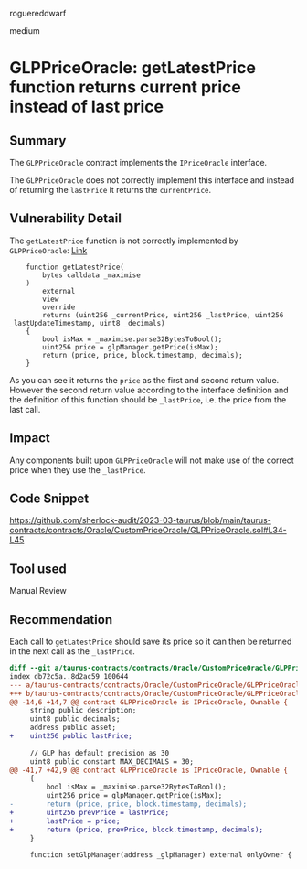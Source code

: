 roguereddwarf

medium

# GLPPriceOracle: getLatestPrice function returns current price instead of last price

## Summary
The `GLPPriceOracle` contract implements the `IPriceOracle` interface.

The `GLPPriceOracle` does not correctly implement this interface and instead of returning the `lastPrice` it returns the `currentPrice`.

## Vulnerability Detail
The `getLatestPrice` function is not correctly implemented by `GLPPriceOracle`:
[Link](https://github.com/sherlock-audit/2023-03-taurus/blob/main/taurus-contracts/contracts/Oracle/CustomPriceOracle/GLPPriceOracle.sol#L34-L45)
```solidity
    function getLatestPrice(
        bytes calldata _maximise
    )
        external
        view
        override
        returns (uint256 _currentPrice, uint256 _lastPrice, uint256 _lastUpdateTimestamp, uint8 _decimals)
    {
        bool isMax = _maximise.parse32BytesToBool();
        uint256 price = glpManager.getPrice(isMax);
        return (price, price, block.timestamp, decimals);
    }
```

As you can see it returns the `price` as the first and second return value.
However the second return value according to the interface definition and the definition of this function should be `_lastPrice`, i.e. the price from the last call.

## Impact
Any components built upon `GLPPriceOracle` will not make use of the correct price when they use the `_lastPrice`.

## Code Snippet
https://github.com/sherlock-audit/2023-03-taurus/blob/main/taurus-contracts/contracts/Oracle/CustomPriceOracle/GLPPriceOracle.sol#L34-L45

## Tool used
Manual Review

## Recommendation
Each call to `getLatestPrice` should save its price so it can then be returned in the next call as the `_lastPrice`.

```diff
diff --git a/taurus-contracts/contracts/Oracle/CustomPriceOracle/GLPPriceOracle.sol b/taurus-contracts/contracts/Oracle/CustomPriceOracle/GLPPriceOracle.sol
index db72c5a..8d2ac59 100644
--- a/taurus-contracts/contracts/Oracle/CustomPriceOracle/GLPPriceOracle.sol
+++ b/taurus-contracts/contracts/Oracle/CustomPriceOracle/GLPPriceOracle.sol
@@ -14,6 +14,7 @@ contract GLPPriceOracle is IPriceOracle, Ownable {
     string public description;
     uint8 public decimals;
     address public asset;
+    uint256 public lastPrice;
 
     // GLP has default precision as 30
     uint8 public constant MAX_DECIMALS = 30;
@@ -41,7 +42,9 @@ contract GLPPriceOracle is IPriceOracle, Ownable {
     {
         bool isMax = _maximise.parse32BytesToBool();
         uint256 price = glpManager.getPrice(isMax);
-        return (price, price, block.timestamp, decimals);
+        uint256 prevPrice = lastPrice;
+        lastPrice = price;
+        return (price, prevPrice, block.timestamp, decimals);
     }
 
     function setGlpManager(address _glpManager) external onlyOwner {
```